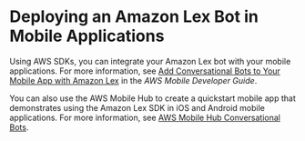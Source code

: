 # Deploying an Amazon Lex Bot in Mobile Applications<a name="example2"></a>

Using AWS SDKs, you can integrate your Amazon Lex bot with your mobile applications\. For more information, see [ Add Conversational Bots to Your Mobile App with Amazon Lex](https://docs.aws.amazon.com/aws-mobile/latest/developerguide/add-aws-mobile-conversational-bots.html) in the *AWS Mobile Developer Guide*\.

You can also use the AWS Mobile Hub to create a quickstart mobile app that demonstrates using the Amazon Lex SDK in iOS and Android mobile applications\. For more information, see [AWS Mobile Hub Conversational Bots](http://docs.aws.amazon.com/mobile-hub/latest/developerguide/conversational-bots.html)\.